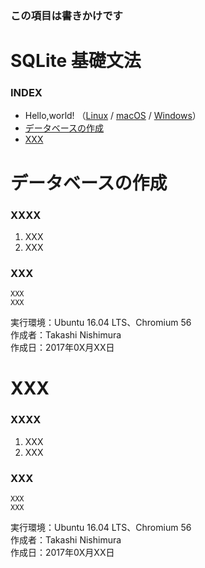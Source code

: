### この項目は書きかけです

# <b>SQLite 基礎文法</b>

### <b>INDEX</b>

* Hello,world! （[Linux](https://github.com/TakashiNishimura/HelloWorld/blob/master/SQLite/SQLite_linux.md) / [macOS](https://github.com/TakashiNishimura/HelloWorld/blob/master/SQLite/SQLite_mac.md) / [Windows](https://github.com/TakashiNishimura/HelloWorld/blob/master/SQLite/SQLite_win.md)）
* [データベースの作成](#データベースの作成)
* [XXX](#XXX)


<a name="データベースの作成"></a>
# <b>データベースの作成</b>

### XXXX
1. XXX
1. XXX

### XXX
```
XXX
XXX
```

実行環境：Ubuntu 16.04 LTS、Chromium 56  
作成者：Takashi Nishimura  
作成日：2017年0X月XX日


<a name="XXX"></a>
# <b>XXX</b>

### XXXX
1. XXX
1. XXX

### XXX
```
XXX
XXX
```

実行環境：Ubuntu 16.04 LTS、Chromium 56  
作成者：Takashi Nishimura  
作成日：2017年0X月XX日